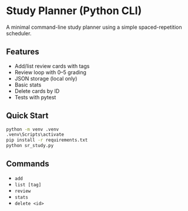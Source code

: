 # Study Planner (Python CLI)

A minimal command-line study planner using a simple spaced-repetition scheduler.

## Features
- Add/list review cards with tags
- Review loop with 0–5 grading
- JSON storage (local only)
- Basic stats
- Delete cards by ID
- Tests with pytest

## Quick Start
```bash
python -m venv .venv
.venv\Scripts\activate
pip install -r requirements.txt
python sr_study.py
```

## Commands
- `add`
- `list [tag]`
- `review`
- `stats`
- `delete <id>`



